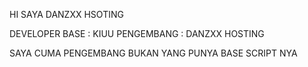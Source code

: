HI SAYA DANZXX HSOTING

DEVELOPER BASE : KIUU
PENGEMBANG : DANZXX HOSTING

SAYA CUMA PENGEMBANG BUKAN YANG PUNYA BASE SCRIPT NYA
